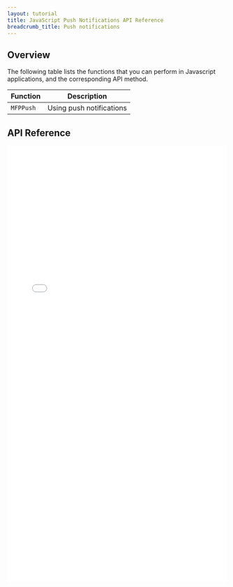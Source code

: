 ```yaml
---
layout: tutorial
title: JavaScript Push Notifications API Reference
breadcrumb_title: Push notifications
---
```

<!-- NLS_CHARSET=UTF-8 -->
## Overview
The following table lists the functions that you can perform in Javascript applications, and the corresponding API method.

| Function | Description |
|----------|-------------|
| `MFPPush` | Using push notifications | 

## API Reference

<iframe width="100%" height="1000px" frameBorder="0" src="../../../api-ref/push-hybrid-cordova-js-apidoc/html/refjavascript-mfp-push-hybrid/html/index.html"></iframe>